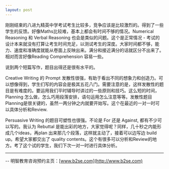 ```yaml
---
layout: post
---
```


刚刚结束的八进九精英中学考试考生比较多，竞争应该是比较激烈的。得到了一些学生的反馈。好像Maths比较难，基本上都会有时间不够的情况。Numerical Reasoning 和 Verbal Reasoning 也会是类似的问题。这个是正常情况 - 考试的设计本来就没有打算让考生时间充足，以测试考生的深度。大家时间都不够，能力、速度和准确度就能从卷面上反映出来。满分和接近满分的话就区分不出来了。相对而言好像Reading Comprehension 容易一些。

说到两个短篇写作，题目出得还是很有水平的。

Creative Writing 的 Prompt 发散性很强，有助于看出不同的想象力和创造力。可以想像得到，学生们写的内容会是极其五花八门。需要注意的是，这样发散性的题目是有难度的。要运用我们平时辅导时讲过的一些原则和技巧。这么短的时间，Planning 怎么做，怎么巧用段落安排，语句运用怎么注意等等。发散性题目Planning是很关键的，虽然一两分钟之内就要开始写。这个在最近的一对一时可以具体分析和Review.

Persuasive Writing 的题目可塑性也很强。不论是 For 还是 Against, 都有不少可以写的。我认为 Rebuttal 是能出彩的地方，大家觉得呢？同样，几十秒之内能形成几个ideas，再plan 出来那几个段落，这样就主动了，接着可以边写边 build up。希望大家都交出了 quality contents。这个有很多可以分析和Review的地方。考了这个试的学生，我们下次一对一时进行具体分析。



--------
-- 明智教育咨询预约主页：[www.b2se.com](http://www.b2se.com)

